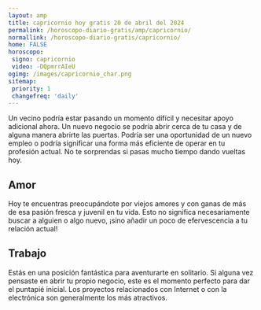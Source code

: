 ```yaml
---
layout: amp
title: capricornio hoy gratis 20 de abril del 2024 
permalink: /horoscopo-diario-gratis/amp/capricornio/
normallink: /horoscopo-diario-gratis/capricornio/
home: FALSE
horoscopo:
 signo: capricornio
 video: -DQpmrrAIeU
ogimg: /images/capricornio_char.png
sitemap:
 priority: 1
 changefreq: 'daily'
---
```



Un vecino podría estar pasando un momento difícil y necesitar apoyo adicional ahora. Un nuevo negocio se podría abrir cerca de tu casa y de alguna manera abrirte las puertas. Podría ser una oportunidad de un nuevo empleo o podría significar una forma más eficiente de operar en tu profesión actual. No te sorprendas si pasas mucho tiempo dando vueltas hoy.

## Amor

Hoy te encuentras preocupándote por viejos amores y con ganas de más de esa pasión fresca y juvenil en tu vida. Esto no significa necesariamente buscar a alguien o algo nuevo, ¡sino añadir un poco de efervescencia a tu relación actual!

## Trabajo

Estás en una posición fantástica para aventurarte en solitario. Si alguna vez pensaste en abrir tu propio negocio, este es el momento perfecto para dar el puntapié inicial. Los proyectos relacionados con Internet o con la electrónica son generalmente los más atractivos.